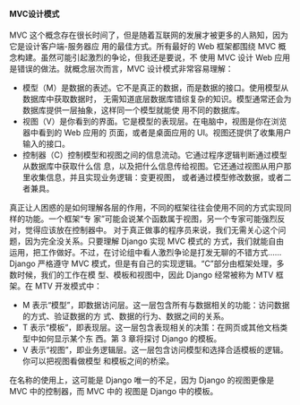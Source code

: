 #### MVC设计模式


MVC 这个概念存在很长时间了，但是随着互联网的发展才被更多的人熟知，因为它是设计客户端-服务器应
用的最佳方式。所有最好的 Web 框架都围绕 MVC 概念构建。虽然可能引起激烈的争论，但我还是要说，不
使用 MVC 设计 Web 应用是错误的做法。就概念层次而言，MVC 设计模式非常容易理解：

* 模型（M）是数据的表述。它不是真正的数据，而是数据的接口。使用模型从数据库中获取数据时，
无需知道底层数据库错综复杂的知识。模型通常还会为数据库提供一层抽象，这样同一个模型就能使
用不同的数据库。
* 视图（V）是你看到的界面。它是模型的表现层。在电脑中，视图是你在浏览器中看到的 Web 应用的
页面，或者是桌面应用的 UI。视图还提供了收集用户输入的接口。
* 控制器（C）控制模型和视图之间的信息流动。它通过程序逻辑判断通过模型从数据库中获取什么信
息，以及把什么信息传给视图。它还通过视图从用户那里收集信息，并且实现业务逻辑：变更视图，
或者通过模型修改数据，或者二者兼具。

真正让人困惑的是如何理解各层的作用，不同的框架往往会使用不同的方式实现同样的功能。一个框架“专
家”可能会说某个函数属于视图，另一个专家可能强烈反对，觉得应该放在控制器中。
对于真正做事的程序员来说，我们无需关心这个问题，因为完全没关系。只要理解 Django 实现 MVC 模式的
方式，我们就能自由运用，把工作做好。不过，在讨论组中看人激烈争论是打发无聊的不错方式……
Django 严格遵守 MVC 模式，但是有自己的实现逻辑。“C”部分由框架处理，多数时候，我们的工作在模
型、模板和视图中，因此 Django 经常被称为 MTV 框架。在 MTV 开发模式中：
* M 表示“模型”，即数据访问层。这一层包含所有与数据相关的功能：访问数据的方式、验证数据的方
式、数据的行为、数据之间的关系。
* T 表示“模板”，即表现层。这一层包含表现相关的决策：在网页或其他文档类型中如何显示某个东
西。第 3 章将探讨 Django 的模板。
* V 表示“视图”，即业务逻辑层。这一层包含访问模型和选择合适模板的逻辑。你可以把视图看做模型
和模板之间的桥梁。

在名称的使用上，这可能是 Django 唯一的不足，因为 Django 的视图更像是 MVC 中的控制器，而 MVC 中的
视图是 Django 中的模板。